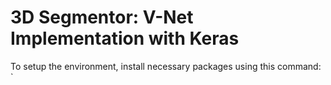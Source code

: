 # 3D Segmentor: V-Net Implementation with Keras

To setup the environment, install necessary packages using this command:
`